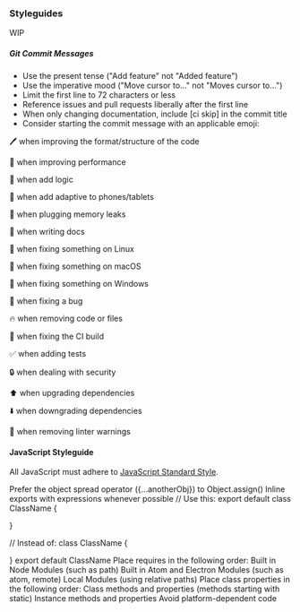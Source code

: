### Styleguides

WIP
##### Git Commit Messages
- Use the present tense ("Add feature" not "Added feature")
- Use the imperative mood ("Move cursor to..." not "Moves cursor to...")
- Limit the first line to 72 characters or less
- Reference issues and pull requests liberally after the first line
- When only changing documentation, include [ci skip] in the commit title
- Consider starting the commit message with an applicable emoji:

:pen: when improving the format/structure of the code

:racehorse: when improving performance

:hammer: when add logic

:iphone: when add adaptive to phones/tablets

:non-potable_water: when plugging memory leaks

:memo: when writing docs 

:penguin: when fixing something on Linux

:apple: when fixing something on macOS

:checkered_flag: when fixing something on Windows

:bug: when fixing a bug

:fire: when removing code or files

:green_heart: when fixing the CI build

:white_check_mark: when adding tests

:lock: when dealing with security

:arrow_up: when upgrading dependencies

:arrow_down: when downgrading dependencies

:shirt: when removing linter warnings

#### JavaScript Styleguide

All JavaScript must adhere to  [JavaScript Standard Style](https://standardjs.com "JavaScript Standard Style").

Prefer the object spread operator ({...anotherObj}) to Object.assign()
Inline exports with expressions whenever possible
// Use this:
export default class ClassName {

}

// Instead of:
class ClassName {

}
export default ClassName
Place requires in the following order:
Built in Node Modules (such as path)
Built in Atom and Electron Modules (such as atom, remote)
Local Modules (using relative paths)
Place class properties in the following order:
Class methods and properties (methods starting with static)
Instance methods and properties
Avoid platform-dependent code
